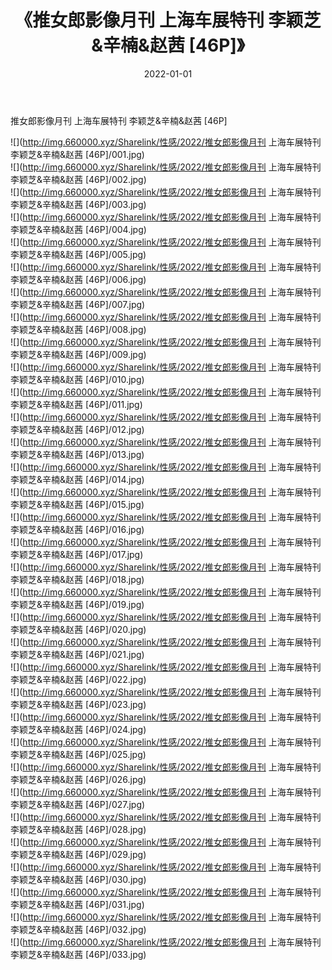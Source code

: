 ﻿---
layout: post
title:  《推女郎影像月刊 上海车展特刊 李颖芝&辛楠&赵茜 [46P]》
date:   2022-01-01
img: http://img.660000.xyz/Sharelink/性感/2022/推女郎影像月刊 上海车展特刊 李颖芝&辛楠&赵茜 [46P]/000.jpg
categories: [美女, 清纯, 唯美]
---

推女郎影像月刊 上海车展特刊 李颖芝&辛楠&赵茜 [46P]

  ![](http://img.660000.xyz/Sharelink/性感/2022/推女郎影像月刊 上海车展特刊 李颖芝&辛楠&赵茜 [46P]/001.jpg) <br> ![](http://img.660000.xyz/Sharelink/性感/2022/推女郎影像月刊 上海车展特刊 李颖芝&辛楠&赵茜 [46P]/002.jpg) <br> ![](http://img.660000.xyz/Sharelink/性感/2022/推女郎影像月刊 上海车展特刊 李颖芝&辛楠&赵茜 [46P]/003.jpg) <br> ![](http://img.660000.xyz/Sharelink/性感/2022/推女郎影像月刊 上海车展特刊 李颖芝&辛楠&赵茜 [46P]/004.jpg) <br> ![](http://img.660000.xyz/Sharelink/性感/2022/推女郎影像月刊 上海车展特刊 李颖芝&辛楠&赵茜 [46P]/005.jpg) <br> ![](http://img.660000.xyz/Sharelink/性感/2022/推女郎影像月刊 上海车展特刊 李颖芝&辛楠&赵茜 [46P]/006.jpg) <br> ![](http://img.660000.xyz/Sharelink/性感/2022/推女郎影像月刊 上海车展特刊 李颖芝&辛楠&赵茜 [46P]/007.jpg) <br> ![](http://img.660000.xyz/Sharelink/性感/2022/推女郎影像月刊 上海车展特刊 李颖芝&辛楠&赵茜 [46P]/008.jpg) <br> ![](http://img.660000.xyz/Sharelink/性感/2022/推女郎影像月刊 上海车展特刊 李颖芝&辛楠&赵茜 [46P]/009.jpg) <br> ![](http://img.660000.xyz/Sharelink/性感/2022/推女郎影像月刊 上海车展特刊 李颖芝&辛楠&赵茜 [46P]/010.jpg) <br> ![](http://img.660000.xyz/Sharelink/性感/2022/推女郎影像月刊 上海车展特刊 李颖芝&辛楠&赵茜 [46P]/011.jpg) <br> ![](http://img.660000.xyz/Sharelink/性感/2022/推女郎影像月刊 上海车展特刊 李颖芝&辛楠&赵茜 [46P]/012.jpg) <br> ![](http://img.660000.xyz/Sharelink/性感/2022/推女郎影像月刊 上海车展特刊 李颖芝&辛楠&赵茜 [46P]/013.jpg) <br> ![](http://img.660000.xyz/Sharelink/性感/2022/推女郎影像月刊 上海车展特刊 李颖芝&辛楠&赵茜 [46P]/014.jpg) <br> ![](http://img.660000.xyz/Sharelink/性感/2022/推女郎影像月刊 上海车展特刊 李颖芝&辛楠&赵茜 [46P]/015.jpg) <br> ![](http://img.660000.xyz/Sharelink/性感/2022/推女郎影像月刊 上海车展特刊 李颖芝&辛楠&赵茜 [46P]/016.jpg) <br> ![](http://img.660000.xyz/Sharelink/性感/2022/推女郎影像月刊 上海车展特刊 李颖芝&辛楠&赵茜 [46P]/017.jpg) <br> ![](http://img.660000.xyz/Sharelink/性感/2022/推女郎影像月刊 上海车展特刊 李颖芝&辛楠&赵茜 [46P]/018.jpg) <br> ![](http://img.660000.xyz/Sharelink/性感/2022/推女郎影像月刊 上海车展特刊 李颖芝&辛楠&赵茜 [46P]/019.jpg) <br> ![](http://img.660000.xyz/Sharelink/性感/2022/推女郎影像月刊 上海车展特刊 李颖芝&辛楠&赵茜 [46P]/020.jpg) <br> ![](http://img.660000.xyz/Sharelink/性感/2022/推女郎影像月刊 上海车展特刊 李颖芝&辛楠&赵茜 [46P]/021.jpg) <br> ![](http://img.660000.xyz/Sharelink/性感/2022/推女郎影像月刊 上海车展特刊 李颖芝&辛楠&赵茜 [46P]/022.jpg) <br> ![](http://img.660000.xyz/Sharelink/性感/2022/推女郎影像月刊 上海车展特刊 李颖芝&辛楠&赵茜 [46P]/023.jpg) <br> ![](http://img.660000.xyz/Sharelink/性感/2022/推女郎影像月刊 上海车展特刊 李颖芝&辛楠&赵茜 [46P]/024.jpg) <br> ![](http://img.660000.xyz/Sharelink/性感/2022/推女郎影像月刊 上海车展特刊 李颖芝&辛楠&赵茜 [46P]/025.jpg) <br> ![](http://img.660000.xyz/Sharelink/性感/2022/推女郎影像月刊 上海车展特刊 李颖芝&辛楠&赵茜 [46P]/026.jpg) <br> ![](http://img.660000.xyz/Sharelink/性感/2022/推女郎影像月刊 上海车展特刊 李颖芝&辛楠&赵茜 [46P]/027.jpg) <br> ![](http://img.660000.xyz/Sharelink/性感/2022/推女郎影像月刊 上海车展特刊 李颖芝&辛楠&赵茜 [46P]/028.jpg) <br> ![](http://img.660000.xyz/Sharelink/性感/2022/推女郎影像月刊 上海车展特刊 李颖芝&辛楠&赵茜 [46P]/029.jpg) <br> ![](http://img.660000.xyz/Sharelink/性感/2022/推女郎影像月刊 上海车展特刊 李颖芝&辛楠&赵茜 [46P]/030.jpg) <br> ![](http://img.660000.xyz/Sharelink/性感/2022/推女郎影像月刊 上海车展特刊 李颖芝&辛楠&赵茜 [46P]/031.jpg) <br> ![](http://img.660000.xyz/Sharelink/性感/2022/推女郎影像月刊 上海车展特刊 李颖芝&辛楠&赵茜 [46P]/032.jpg) <br> ![](http://img.660000.xyz/Sharelink/性感/2022/推女郎影像月刊 上海车展特刊 李颖芝&辛楠&赵茜 [46P]/033.jpg) <br>